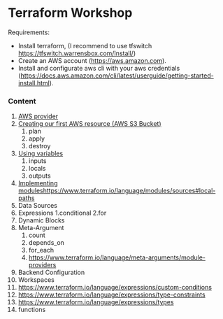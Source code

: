 # Terraform Workshop

Requirements:
- Install terraform, (I recommend to use tfswitch https://tfswitch.warrensbox.com/Install/)
- Create an AWS account (https://aws.amazon.com).
- Install and configurate  aws cli with your aws credentials (https://docs.aws.amazon.com/cli/latest/userguide/getting-started-install.html).


### Content
1. [AWS provider](./aws-provider)
2. [Creating our first AWS resource (AWS S3 Bucket)](./s3)
    1. plan
    2. apply
    2. destroy
3. [Using variables](./s3-with-variables)
    1. inputs
    2. locals
    3. outputs
4. [Implementing modules](./s3-modules)https://www.terraform.io/language/modules/sources#local-paths
5. Data Sources
6. Expressions
    1.conditional
    2.for
7. Dynamic Blocks
8. Meta-Argument
    1. count
    2. depends_on
    3. for_each
    4. https://www.terraform.io/language/meta-arguments/module-providers
9. Backend Configuration
10. Workspaces
11. https://www.terraform.io/language/expressions/custom-conditions
12. https://www.terraform.io/language/expressions/type-constraints
13. https://www.terraform.io/language/expressions/types
14. functions
